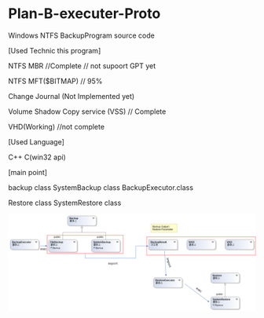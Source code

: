 # Plan-B-executer-Proto

Windows NTFS BackupProgram source code



[Used Technic this program]




NTFS MBR //Complete
 // not supoort GPT yet
 
NTFS MFT($BITMAP) // 95%

Change Journal (Not Implemented yet)

Volume Shadow Copy service (VSS) // Complete

VHD(Working) //not complete





[Used Language]

C++
C(win32 api)




[main point]


backup class
SystemBackup class
BackupExecutor.class



Restore class
SystemRestore class






![alt tag](https://github.com/ebongzzang/NTFS_Backup_Executor/blob/master/NTFS_Backup_Executor_CD.png)

